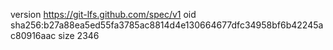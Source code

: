 version https://git-lfs.github.com/spec/v1
oid sha256:b27a88ea5ed55fa3785ac8814d4e130664677dfc34958bf6b42245ac80916aac
size 2346
